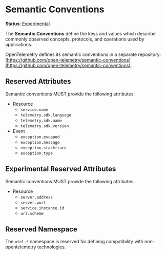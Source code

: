 # Semantic Conventions

**Status**: [Experimental](../document-status.md)

The **Semantic Conventions** define the keys and values which describe commonly observed concepts, protocols, and operations used by applications.

OpenTelemetry defines its semantic conventions in a separate repository:
[https://github.com/open-telemetry/semantic-conventions](https://github.com/open-telemetry/semantic-conventions).

## Reserved Attributes

Semantic conventions MUST provide the following attributes:

- Resource
  - `service.name`
  - `telemetry.sdk.language`
  - `telemetry.sdk.name`
  - `telemetry.sdk.version`
- Event
  - `exception.escaped`
  - `exception.message`
  - `exception.stacktrace`
  - `exception.type`

## Experimental Reserved Attributes

Semantic conventions MUST provide the following attributes:

- Resource
  - `server.address`
  - `server.port`
  - `service.instance.id`
  - `url.scheme`

## Reserved Namespace

The `otel.*` namespace is reserved for defining compatibility with
non-opentelemetry technologies.

